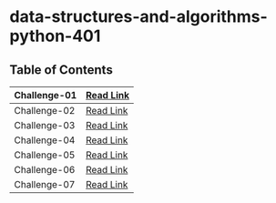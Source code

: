 # data-structures-and-algorithms-python-401

## Table of Contents

| Challenge-01       | [Read Link ](https://github.com/aghyadalbalkhi-ASAC/data-structures-and-algorithms-python-401/blob/main/data_structures_and_algorithms/challenges/array_reverse/README.md)  |
|-------------------------|----------------------------------------------------------------------------------------------------|
| Challenge-02       | [Read Link ](https://github.com/aghyadalbalkhi-ASAC/data-structures-and-algorithms-python-401/blob/main/data_structures_and_algorithms/challenges/array_shift/README.md)  |
| Challenge-03       | [Read Link ](https://github.com/aghyadalbalkhi-ASAC/data-structures-and-algorithms-python-401/blob/main/data_structures_and_algorithms/challenges/binary_search/README.md)  |
| Challenge-04       | [Read Link ]()  |
| Challenge-05       | [Read Link ](https://github.com/aghyadalbalkhi-ASAC/data-structures-and-algorithms-python-401/blob/main/data_structures_and_algorithms/data_structures/linked_list/ReadMe.md)  |
| Challenge-06       | [Read Link ](https://github.com/aghyadalbalkhi-ASAC/data-structures-and-algorithms-python-401/blob/main/data_structures_and_algorithms/data_structures/linked_list/ReadMe_After-Before.md)  |
| Challenge-07       | [Read Link ](https://github.com/aghyadalbalkhi-ASAC/data-structures-and-algorithms-python-401/blob/main/data_structures_and_algorithms/data_structures/linked_list/kthFromEnd.md)  |

